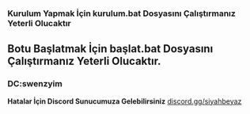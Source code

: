 ### Kurulum Yapmak İçin kurulum.bat Dosyasını Çalıştırmanız Yeterli Olucaktır
## Botu Başlatmak İçin başlat.bat Dosyasını Çalıştırmanız Yeterli Olucaktır.

### DC:swenzyim

**Hatalar İçin Discord Sunucumuza Gelebilirsiniz**
[discord.gg/siyahbeyaz](https://www.discord.gg/siyahbeyaz)
